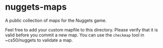 # nuggets-maps
A public collection of maps for the Nuggets game.

Feel free to add your custom mapfile to this directory. Please verify that it is valid before you commit a new map.  You can use the `checkmap` tool in ~cs50/nuggets to validate a map.
